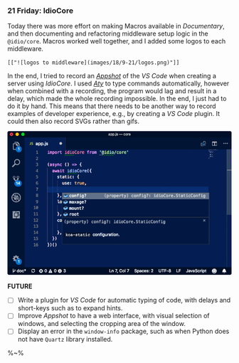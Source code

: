 ### 21 Friday: IdioCore

Today there was more effort on making Macros available in _Documentary_, and then documenting and refactoring middleware setup logic in the `@idio/core`. Macros worked well together, and I added some logos to each middleware.

```table
[["![logos to middleware](images/18/9-21/logos.png)"]]
```

In the end, I tried to record an [_Appshot_](https://github.com/artdecocode/appshot) of the _VS Code_ when creating a server using _IdioCore_. I used [_Aty_](https://github.com/artdecocode/aty) to type commands automatically, however when combined with a recording, the program would lag and result in a delay, which made the whole recording impossible. In the end, I just had to do it by hand. This means that there needs to be another way to record examples of developer experience, e.g., by creating a _VS Code_ plugin. It could then also record SVGs rather than gifs.

![logos to middleware](images/18/9-21/app2.gif)

**FUTURE**
- [ ] Write a plugin for _VS Code_ for automatic typing of code, with delays and short-keys such as to expand hints.
- [ ] Improve _Appshot_ to have a web interface, with visual selection of windows, and selecting the cropping area of the window.
- [ ] Display an error in the `window-info` package, such as when Python does not have `Quartz` library installed.

%~%